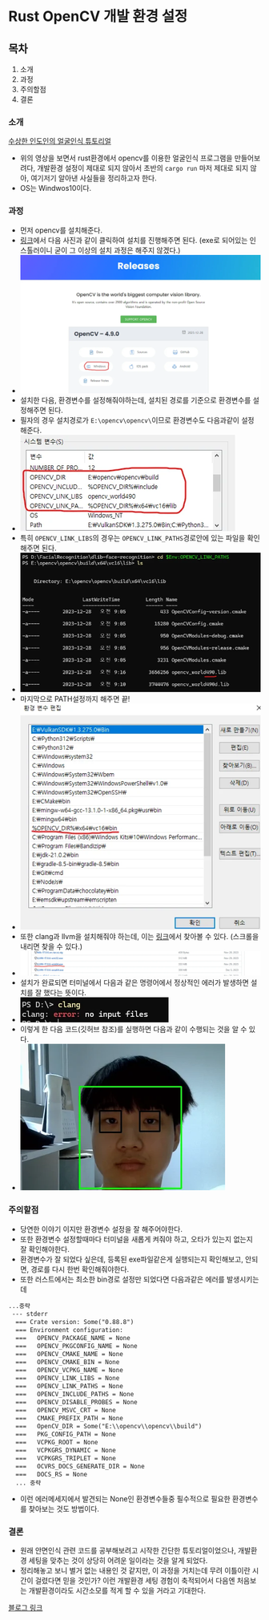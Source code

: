 # Rust OpenCV 개발 환경 설정

## 목차
1. 소개
2. 과정
3. 주의할점
4. 결론

### 소개
[수상한 인도인의 얼굴인식 튜토리얼](https://www.youtube.com/watch?v=iWficV_pmxY)
- 위의 영상을 보면서 rust환경에서 opencv를 이용한 얼굴인식 프로그램을 만들어보려다, 개발환경 설정이 제대로 되지 않아서 초반의 ```cargo run``` 마저 제대로 되지 않아, 여기저기 알아낸 사실들을 정리하고자 한다.
- OS는 Windwos10이다.

### 과정
- 먼저 opencv를 설치해준다.
- [링크](https://opencv.org/releases/)에서 다음 사진과 같이 클릭하여 설치를 진행해주면 된다. (exe로 되어있는 인스톨러이니 굳이 그 이상의 설치 과정은 해주지 않겠다.)
- ![자료화면](https://raw.githubusercontent.com/dolto/port_folio_imgs/master/icon/projectsite/Study_Opencv_Setting/1.webp)
- 설치한 다음, 환경변수를 설정해줘야하는데, 설치된 경로를 기준으로 환경변수를 설정해주면 된다.
- 필자의 경우 설치경로가 ```E:\opencv\opencv\```이므로 환경변수도 다음과같이 설정해준다.
- ![자료화면](https://raw.githubusercontent.com/dolto/port_folio_imgs/master/icon/projectsite/Study_Opencv_Setting/2.webp)
- 특히 ```OPENCV_LINK_LIBS```의 경우는 ```OPENCV_LINK_PATHS```경로안에 있는 파일을 확인해주면 된다.
- ![자료화면](https://raw.githubusercontent.com/dolto/port_folio_imgs/master/icon/projectsite/Study_Opencv_Setting/3.webp)
- 마지막으로 PATH설정까지 해주면 끝!
- ![자료화면](https://raw.githubusercontent.com/dolto/port_folio_imgs/master/icon/projectsite/Study_Opencv_Setting/2.5.webp)
- 또한 clang과 llvm을 설치해줘야 하는데, 이는 [링크](https://releases.llvm.org/)에서 찾아볼 수 있다. (스크롤을 내리면 찾을 수 있다.)
- ![자료화면](https://raw.githubusercontent.com/dolto/port_folio_imgs/master/icon/projectsite/Study_Opencv_Setting/4.webp)
- 설치가 완료되면 터미널에서 다음과 같은 명령어에서 정상적인 에러가 발생하면 설치를 잘 했다는 뜻이다.
- ![자료화면](https://raw.githubusercontent.com/dolto/port_folio_imgs/master/icon/projectsite/Study_Opencv_Setting/5.webp)
- 이렇게 한 다음 코드(깃허브 참조)를 실행하면 다음과 같이 수행되는 것을 알 수 있다.
-  ![자료화면](https://raw.githubusercontent.com/dolto/port_folio_imgs/master/icon/projectsite/Study_Opencv_Setting/6.webp)

### 주의할점
- 당연한 이야기 이지만 환경변수 설정을 잘 해주어야한다.
- 또한 환경변수 설정할때마다 터미널을 새롭게 켜줘야 하고, 오타가 있는지 없는지 잘 확인해야한다.
- 환경변수가 잘 되었다 싶은데, 등록된 exe파일같은게 실행되는지 확인해보고, 안되면, 경로를 다시 한번 확인해줘야한다.
- 또한 러스트에서는 최소한 bin경로 설정만 되었다면 다음과같은 에러를 발생시키는데
```
...중략
 --- stderr
  === Crate version: Some("0.88.8")
  === Environment configuration:
  ===   OPENCV_PACKAGE_NAME = None
  ===   OPENCV_PKGCONFIG_NAME = None
  ===   OPENCV_CMAKE_NAME = None
  ===   OPENCV_CMAKE_BIN = None
  ===   OPENCV_VCPKG_NAME = None
  ===   OPENCV_LINK_LIBS = None
  ===   OPENCV_LINK_PATHS = None
  ===   OPENCV_INCLUDE_PATHS = None
  ===   OPENCV_DISABLE_PROBES = None
  ===   OPENCV_MSVC_CRT = None
  ===   CMAKE_PREFIX_PATH = None
  ===   OpenCV_DIR = Some("E:\\opencv\\opencv\\build")
  ===   PKG_CONFIG_PATH = None
  ===   VCPKG_ROOT = None
  ===   VCPKGRS_DYNAMIC = None
  ===   VCPKGRS_TRIPLET = None
  ===   OCVRS_DOCS_GENERATE_DIR = None
  ===   DOCS_RS = None
  ... 중략
```
- 이런 에러메세지에서 발견되는 None인 환경변수들중 필수적으로 필요한 환경변수를 찾아보는 것도 방법이다.

### 결론
- 원래 안면인식 관련 코드를 공부해보려고 시작한 간단한 튜토리얼이었으나, 개발환경 세팅을 맞추는 것이 상당히 어려운 일이라는 것을 알게 되었다.
- 정리해놓고 보니 별거 없는 내용인 것 같지만, 이 과정을 거치는데 무려 이틀이란 시간이 걸렸다면 믿을 것인가? 이런 개발환경 세팅 경험이 축적되어서 다음엔 처음보는 개발환경이라도 시간소모를 적게 할 수 있을 거라고 기대한다.

[블로그 링크](https://portfolio-user-kohl.vercel.app/?is_blog=true&langs_slecets=[]&skills_slects=[]&project_id=65e4180ac2961561e22dc64a)
